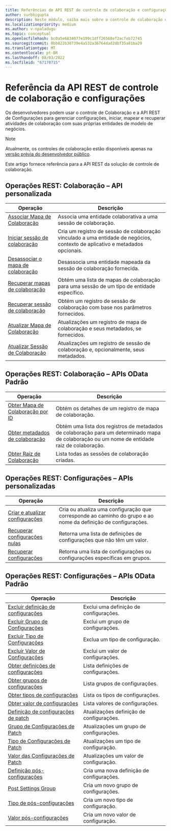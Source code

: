 ```yaml
---
title: Referências de API REST de controle de colaboração e configurações
author: surbhigupta
description: Neste módulo, saiba mais sobre o controle de colaboração e as configurações de referência da API REST para gerenciar configurações, iniciar, mapear e recuperar atividades de colaboração.
ms.localizationpriority: medium
ms.author: v-npaladugu
ms.topic: conceptual
ms.openlocfilehash: bc0a5e6834077e199c1dff26568ef2acfeb72745
ms.sourcegitcommit: 0bb822b30739e4a532a36764dad2dbf35a81ba29
ms.translationtype: MT
ms.contentlocale: pt-BR
ms.lasthandoff: 08/03/2022
ms.locfileid: "67178715"
---
```

# <a name="collaboration-control-and-settings-rest-api-reference"></a>Referência da API REST de controle de colaboração e configurações

Os desenvolvedores podem usar o controle de Colaboração e a API REST de Configurações para gerenciar configurações, iniciar, mapear e recuperar atividades de colaboração com suas próprias entidades de modelo de negócios.

> [!NOTE]
> Atualmente, os controles de colaboração estão disponíveis apenas na [versão prévia do desenvolvedor público](~/resources/dev-preview/developer-preview-intro.md).

Este artigo fornece referência para a API REST da solução de controle de colaboração.

## <a name="rest-operations-collaboration---custom-api"></a>Operações REST: Colaboração – API personalizada

|Operação|Descrição|
|---------|-----------|
|[Associar Mapa de Colaboração](/rest/api/industry/collaboration-toolkit/collaboration-custom-ap-is/associate-collaboration-map)|Associa uma entidade colaborativa a uma sessão de colaboração.|
|[Iniciar sessão de colaboração](/rest/api/industry/collaboration-toolkit/collaboration-custom-ap-is/begin-collaboration-session)|Cria um registro de sessão de colaboração vinculado a uma entidade de negócios, contexto de aplicativo e metadados opcionais.|
|[Desassociar o mapa de colaboração](/rest/api/industry/collaboration-toolkit/collaboration-custom-ap-is/disassociate-collaboration-map-custom-api)|Desassocia uma entidade mapeada da sessão de colaboração fornecida.|
|[Recuperar mapas de colaboração](/rest/api/industry/collaboration-toolkit/collaboration-custom-ap-is/retrieve-collaboration-maps-custom-api)|Obtém uma lista de mapas de colaboração para uma sessão de um tipo de entidade específico.|
|[Recuperar sessão de colaboração](/rest/api/industry/collaboration-toolkit/collaboration-custom-ap-is/retrieve-collaboration-session-custom-api)|Obtém um registro de sessão de colaboração com base nos parâmetros fornecidos.|
|[Atualizar Mapa de Colaboração](/rest/api/industry/collaboration-toolkit/collaboration-custom-ap-is/update-collaboration-map-custom-api)|Atualizações um registro de mapa de colaboração e seus metadados, se fornecidos.|
|[Atualizar Sessão de Colaboração](/rest/api/industry/collaboration-toolkit/collaboration-custom-ap-is/update-collaboration-session)|Atualizações um registro de sessão de colaboração e, opcionalmente, seus metadados.|

## <a name="rest-operations-collaboration---standard-odata-apis"></a>Operações REST: Colaboração – APIs OData Padrão

|Operação|Descrição|
|---------|-----------|
|[Obter Mapa de Colaboração por ID](/rest/api/industry/collaboration-toolkit/collaboration-standard-o-data-ap-is/get-collaboration-map-by-id)|Obtém os detalhes de um registro de mapa de colaboração.|
|[Obter metadados de colaboração](/rest/api/industry/collaboration-toolkit/collaboration-standard-o-data-ap-is/get-collaboration-metadata)|Obtém uma lista dos registros de metadados de colaboração para um determinado mapa de colaboração ou um nome de entidade raiz de colaboração.|
|[Obter Raiz de Colaboração](/rest/api/industry/collaboration-toolkit/collaboration-standard-o-data-ap-is/get-collaboration-root)|Lista todas as sessões de colaboração criadas.|

## <a name="rest-operations-settings---custom-apis"></a>Operações REST: Configurações – APIs personalizadas

|Operação|Descrição|
|---------|-----------|
|[Criar e atualizar configurações](/rest/api/industry/collaboration-toolkit/settings-custom-ap-is/create-update-setting-custom-api)|Cria ou atualiza uma configuração que corresponde ao caminho do grupo e ao nome da definição de configurações.|
|[Recuperar configurações nulas](/rest/api/industry/collaboration-toolkit/settings-custom-ap-is/retrieve-null-settings-custom-api)|Retorna uma lista de definições de configurações que não têm um valor.|
|[Recuperar configurações](/rest/api/industry/collaboration-toolkit/settings-custom-ap-is/retrieve-settings-custom-api)|Retorna uma lista de configurações ou configurações específicas em grupos.|

## <a name="rest-operations-settings---standard-odata-apis"></a>Operações REST: Configurações – APIs OData Padrão

|Operação|Descrição|
|---------|-----------|
|[Excluir definição de configurações](/rest/api/industry/collaboration-toolkit/settings-standard-o-data-ap-is/delete-settings-definition)|Exclui uma definição de configurações.|
|[Excluir Grupo de Configurações](/rest/api/industry/collaboration-toolkit/settings-standard-o-data-ap-is/delete-settings-group)|Exclui um grupo de configurações.|
|[Excluir Tipo de Configurações](/rest/api/industry/collaboration-toolkit/settings-standard-o-data-ap-is/delete-settings-type)|Exclua um tipo de configuração.|
|[Excluir Valor de Configurações](/rest/api/industry/collaboration-toolkit/settings-standard-o-data-ap-is/delete-settings-value)|Exclui um valor de configurações.|
|[Obter definições de configurações](/rest/api/industry/collaboration-toolkit/settings-standard-o-data-ap-is/get-settings-definitions)|Lista definições de configurações.|
|[Obter grupos de configurações](/rest/api/industry/collaboration-toolkit/settings-standard-o-data-ap-is/get-settings-groups)|Lista grupos de configurações.|
|[Obter tipos de configurações](/rest/api/industry/collaboration-toolkit/settings-standard-o-data-ap-is/get-settings-types)|Lista os tipos de configurações.|
|[Obter valor de configurações](/rest/api/industry/collaboration-toolkit/settings-standard-o-data-ap-is/get-settings-value)|Lista valores de configurações.|
|[Definição de configurações de patch](/rest/api/industry/collaboration-toolkit/settings-standard-o-data-ap-is/patch-settings-definition)|Atualizações definição de configurações.|
|[Grupo de Configurações de Patch](/rest/api/industry/collaboration-toolkit/settings-standard-o-data-ap-is/patch-settings-group)|Atualizações um grupo de configurações.|
|[Tipo de Configurações de Patch](/rest/api/industry/collaboration-toolkit/settings-standard-o-data-ap-is/patch-settings-type)|Atualizações um tipo de configuração.|
|[Valor das Configurações de Patch](/rest/api/industry/collaboration-toolkit/settings-standard-o-data-ap-is/patch-settings-value)|Atualizações um valor de configuração.|
|[Definição pós-configurações](/rest/api/industry/collaboration-toolkit/settings-standard-o-data-ap-is/post-settings-definition)|Cria uma nova definição de configurações.|
|[Post Settings Group](/rest/api/industry/collaboration-toolkit/settings-standard-o-data-ap-is/post-settings-group)|Cria um novo grupo de configurações.|
|[Tipo de pós-configurações](/rest/api/industry/collaboration-toolkit/settings-standard-o-data-ap-is/post-settings-type)|Cria um novo tipo de configuração.|
|[Valor pós-configurações](/rest/api/industry/collaboration-toolkit/settings-standard-o-data-ap-is/post-settings-value)|Cria um novo valor de configuração.|
